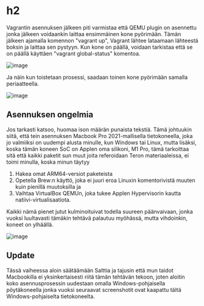 # h2

Vagrantin asennuksen jälkeen piti varmistaa että QEMU plugin on asennettu jonka jälkeen voidaankin laittaa ensimmäinen kone pyörimään. Tämän jälkeen ajamalla komennon "vagrant up", Vagrant lähtee lataamaan lähteestä boksin ja laittaa sen pystyyn. Kun kone on päällä, voidaan tarkistaa että se on päällä käyttäen "vagrant global-status" komentoa.

![image](https://github.com/user-attachments/assets/4dd7a14e-ef8a-44a0-ba28-74c395e3b6ac)

Ja näin kun toistetaan prosessi, saadaan toinen kone pyörimään samalla periaatteella.

![image](https://github.com/user-attachments/assets/229cb09f-b27f-4740-91b5-203a89ebf7bc)

## Asennuksen ongelmia

Jos tarkasti katsoo, huomaa ison määrän punaista tekstiä. Tämä johtuukin siitä, että tein asennuksen Macbook Pro 2021-mallisella tietokoneella, joka jo valmiiksi on uudempi alusta minulle, kun Windows tai Linux, mutta lisäksi, koska tämän koneen SoC on Applen oma silikoni, M1 Pro, tämä tarkoittaa sitä että kaikki paketit sun muut joita referoidaan Teron materiaaleissa, ei toimi minulla, koska minun täytyy 

1. Hakea omat ARM64-versiot paketeista
2. Opetella Brew:n käyttö, joka ei juuri eroa Linuxin komentorivistä muuten kuin pienillä muutoksilla ja
3. Vaihtaa VirtualBox QEMUn, joka tukee Applen Hypervisorin kautta natiivi-virtualisaatiota.

Kaikki nämä pienet jutut kulminoituivat todella suureen päänvaivaan, jonka vuoksi luultavasti tämäkin tehtävä palautuu myöhässä, mutta vihdoinkin, koneet on ylhäällä.

![image](https://github.com/user-attachments/assets/39a2cf2c-e4c9-41b6-9774-c6c5235cd320)

## Update

Tässä vaiheessa aloin säätäämään Salttia ja tajusin että mun taidot Macbookilla ei yksinkertaisesti riitä tämän tehtävän tekoon, joten aloitin koko asennusprosessin uudestaan omalla Windows-pohjaisella pöytäkoneella jonka vuoksi seuraavat screenshotit ovat kaapattu tältä Windows-pohjaiselta tietokoneelta.
